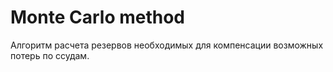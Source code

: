 # Monte Carlo method

Алгоритм расчета резервов необходимых для компенсации возможных потерь по ссудам.
